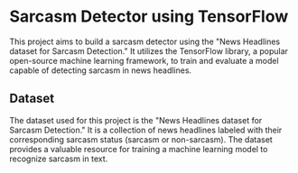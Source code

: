 # Sarcasm Detector using TensorFlow

This project aims to build a sarcasm detector using the "News Headlines dataset for Sarcasm Detection." It utilizes the TensorFlow library, a popular open-source machine learning framework, to train and evaluate a model capable of detecting sarcasm in news headlines.

## Dataset

The dataset used for this project is the "News Headlines dataset for Sarcasm Detection." It is a collection of news headlines labeled with their corresponding sarcasm status (sarcasm or non-sarcasm). The dataset provides a valuable resource for training a machine learning model to recognize sarcasm in text.

